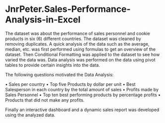 # JnrPeter.Sales-Performance-Analysis-in-Excel

The dataset was about the performance of sales personnel and cookie products in six (6) different countries. The dataset was cleaned by removing duplicates. A quick analysis of the data such as the average, median, etc. was first performed using formulas to get an overview of the dataset. Then Conditional Formatting was applied to the dataset to see how varied the data was. Data analysis was performed on the data using pivot tables to provide certain insights into the data.

The following questions motivated the Data Analysis:

   •	Sales per country
   •	Top five Products by dollar per unit
   •	Best Salesperson in each country by the total amount of sales
   •	Profits made by Sales Personnel
   •	Top ten best performing products by percentage profits
   •	Products that did not make any profits.


Finally an interactive dashboard and a dynamic sales report was developed using the analyzed data.
